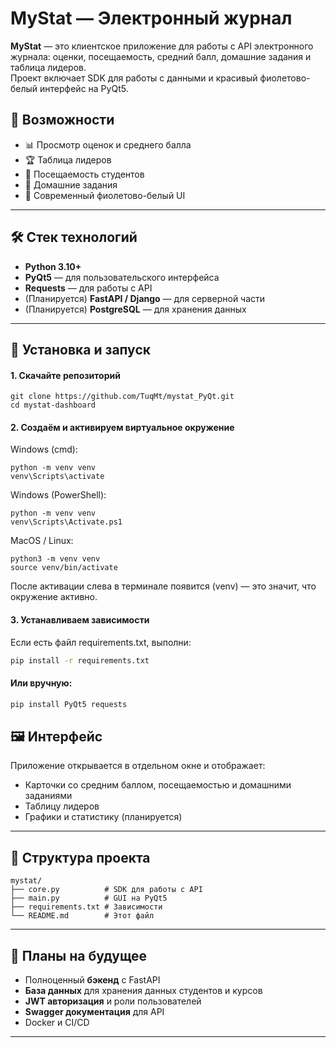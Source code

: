
# MyStat — Электронный журнал

**MyStat** — это клиентское приложение для работы с API электронного журнала: оценки, посещаемость, средний балл, домашние задания и таблица лидеров.  
Проект включает SDK для работы с данными и красивый фиолетово-белый интерфейс на PyQt5.



## 📌 Возможности
- 📊 Просмотр оценок и среднего балла  
- 🏆 Таблица лидеров  
- 📅 Посещаемость студентов  
- 📝 Домашние задания  
- 🎨 Современный фиолетово-белый UI  

---

## 🛠️ Стек технологий
- **Python 3.10+**  
- **PyQt5** — для пользовательского интерфейса  
- **Requests** — для работы с API  
- (Планируется) **FastAPI / Django** — для серверной части  
- (Планируется) **PostgreSQL** — для хранения данных  

---

## 🚀 Установка и запуск
#### 1. Скачайте репозиторий
```
git clone https://github.com/TuqMt/mystat_PyQt.git
cd mystat-dashboard
```

#### 2. Создаём и активируем виртуальное окружение
Windows (cmd):
   ```
   python -m venv venv
   venv\Scripts\activate
   ```


   Windows (PowerShell):
```
python -m venv venv
venv\Scripts\Activate.ps1
```


   MacOS / Linux:
```
python3 -m venv venv
source venv/bin/activate
```

После активации слева в терминале появится (venv) — это значит, что окружение активно.

#### 3. Устанавливаем зависимости
Если есть файл requirements.txt, выполни:
   ```bash
   pip install -r requirements.txt
   ```

#### Или вручную:
   ```bash
   pip install PyQt5 requests
   ```
## 🖼️ Интерфейс

Приложение открывается в отдельном окне и отображает:

* Карточки со средним баллом, посещаемостью и домашними заданиями
* Таблицу лидеров
* Графики и статистику (планируется)

---

## 📂 Структура проекта

```
mystat/
├── core.py          # SDK для работы с API
├── main.py          # GUI на PyQt5
├── requirements.txt # Зависимости
└── README.md        # Этот файл
```

---

## 🔮 Планы на будущее

* Полноценный **бэкенд** с FastAPI
* **База данных** для хранения данных студентов и курсов
* **JWT авторизация** и роли пользователей
* **Swagger документация** для API
* Docker и CI/CD

---
